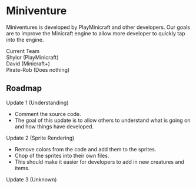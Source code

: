 Miniventure
===========

Miniventures is developed by PlayMinicraft and other developers. Our goals are to improve the Minicraft engine to allow more developer to quickly tap into the engine.

Current Team<br>
Shylor (PlayMinicraft)<br>
David (Minicraft+)<br>
Pirate-Rob (Does nothing)

Roadmap
------------------
Update 1 (Understanding)
* Comment the source code.
* The goal of this update is to allow others to understand what is going on and how things have developed.

Update 2 (Sprite Rendering)
* Remove colors from the code and add them to the sprites.
* Chop of the sprites into their own files.
* This should make it easier for developers to add in new creatures and items.

Update 3 (Unknown)
